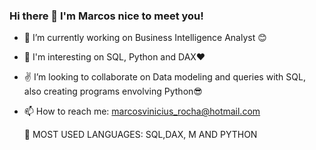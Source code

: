 ### Hi there 👋 I'm Marcos nice to meet you!


- 🔭 I’m currently working on Business Intelligence Analyst :blush:
- 👀 I'm interesting on SQL, Python and DAX:heart:
- :v: I’m looking to collaborate on Data modeling and queries with SQL, also creating programs envolving Python😎
- 📫 How to reach me: marcosvinicius_rocha@hotmail.com


  🎯 MOST USED LANGUAGES: SQL,DAX, M AND PYTHON
